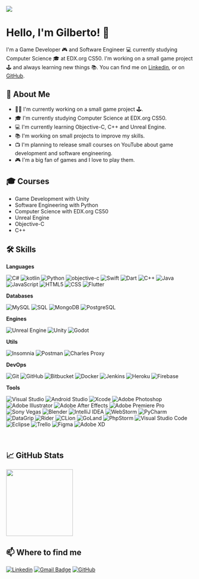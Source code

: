 ![](https://komarev.com/ghpvc/?gilbertobitt=iuricode&color=006bed)

# Hello, I'm Gilberto! 👋

I'm a Game Developer 🎮 and Software Engineer 💻 currently studying Computer Science 🎓 at EDX.org CS50. I'm working on a small game project 🕹️ and always learning new things 📚. You can find me on [Linkedin](https://www.linkedin.com/in/gilbertobitt/), or on [GitHub](https://github.com/GilbertoBitt).

## 🚀 About Me

- 👨‍💻 I'm currently working on a small game project 🕹️.
- 🎓 I'm currently studying Computer Science at EDX.org CS50.
- 💻 I'm currently learning Objective-C, C++ and Unreal Engine.
- 📚 I'm working on small projects to improve my skills.
- 📺 I'm planning to release small courses on YouTube about game development and software engineering.
- 🎮 I'm a big fan of games and I love to play them.

## 🎓 Courses

- Game Development with Unity
- Software Engineering with Python
- Computer Science with EDX.org CS50
- Unreal Engine
- Objective-C
- C++

## 🛠 Skills

**Languages**

![C#](https://img.shields.io/badge/-C%23-333333?style=flat&logo=c-sharp)
![kotlin](https://img.shields.io/badge/-Kotlin-333333?style=flat&logo=kotlin)
![Python](https://img.shields.io/badge/-Python-333333?style=flat&logo=python)
![objective-c](https://img.shields.io/badge/-Objective-C-333333?style=flat&logo=objective-c)
![Swift](https://img.shields.io/badge/-Swift-333333?style=flat&logo=swift)
![Dart](https://img.shields.io/badge/-Dart-333333?style=flat&logo=dart)
![C++](https://img.shields.io/badge/-C++-333333?style=flat&logo=C%2B%2B&logoColor=00599C)
![Java](https://img.shields.io/badge/-Java-333333?style=flat&logo=Java&logoColor=007396)
![JavaScript](https://img.shields.io/badge/-JavaScript-333333?style=flat&logo=javascript)
![HTML5](https://img.shields.io/badge/-HTML5-333333?style=flat&logo=HTML5)
![CSS](https://img.shields.io/badge/-CSS-333333?style=flat&logo=CSS3&logoColor=1572B6)
![Flutter](https://img.shields.io/badge/-Flutter-333333?style=flat&logo=Flutter)

**Databases**

![MySQL](https://img.shields.io/badge/-MySQL-333333?style=flat&logo=mysql)
![SQL](https://img.shields.io/badge/-SQLite-333333?style=flat&logo=sqlite)
![MongoDB](https://img.shields.io/badge/-MongoDB-333333?style=flat&logo=mongodb)
![PostgreSQL](https://img.shields.io/badge/-PostgreSQL-333333?style=flat&logo=postgresql)

**Engines**

![Unreal Engine](https://img.shields.io/badge/-Unreal%20Engine-333333?style=flat&logo=unreal-engine)
![Unity](https://img.shields.io/badge/-Unity-333333?style=flat&logo=unity)
![Godot](https://img.shields.io/badge/-Godot-333333?style=flat&logo=godot-engine)

**Utils**

![Insomnia](https://img.shields.io/badge/-Insomnia-333333?style=flat&logo=insomnia)
![Postman](https://img.shields.io/badge/-Postman-333333?style=flat&logo=postman)
![Charles Proxy](https://img.shields.io/badge/-Charles%20Proxy-333333?style=flat&logo=charles-proxy)

**DevOps**

![Git](https://img.shields.io/badge/-Git-333333?style=flat&logo=git)
![GitHub](https://img.shields.io/badge/-GitHub-333333?style=flat&logo=github)
![Bitbucket](https://img.shields.io/badge/-Bitbucket-333333?style=flat&logo=bitbucket)
![Docker](https://img.shields.io/badge/-Docker-333333?style=flat&logo=docker)
![Jenkins](https://img.shields.io/badge/-Jenkins-333333?style=flat&logo=jenkins)
![Heroku](https://img.shields.io/badge/-Heroku-333333?style=flat&logo=heroku)
![Firebase](https://img.shields.io/badge/-Firebase-333333?style=flat&logo=firebase)

**Tools**

![Visual Studio](https://img.shields.io/badge/-Visual%20Studio-333333?style=flat&logo=visual-studio)
![Android Studio](https://img.shields.io/badge/-Android%20Studio-333333?style=flat&logo=android-studio)
![Xcode](https://img.shields.io/badge/-Xcode-333333?style=flat&logo=xcode)
![Adobe Photoshop](https://img.shields.io/badge/-Adobe%20Photoshop-333333?style=flat&logo=adobe-photoshop)
![Adobe Illustrator](https://img.shields.io/badge/-Adobe%20Illustrator-333333?style=flat&logo=adobe-illustrator)
![Adobe After Effects](https://img.shields.io/badge/-Adobe%20After%20Effects-333333?style=flat&logo=adobe-after-effects)
![Adobe Premiere Pro](https://img.shields.io/badge/-Adobe%20Premiere%20Pro-333333?style=flat&logo=adobe-premiere-pro)
![Sony Vegas](https://img.shields.io/badge/-Sony%20Vegas-333333?style=flat&logo=sony-vegas)
![Blender](https://img.shields.io/badge/-Blender-333333?style=flat&logo=blender)
![IntelliJ IDEA](https://img.shields.io/badge/-IntelliJ%20IDEA-333333?style=flat&logo=intellij-idea&logoColor=000000)
![WebStorm](https://img.shields.io/badge/-WebStorm-333333?style=flat&logo=webstorm&logoColor=000000)
![PyCharm](https://img.shields.io/badge/-PyCharm-333333?style=flat&logo=pycharm&logoColor=000000)
![DataGrip](https://img.shields.io/badge/-DataGrip-333333?style=flat&logo=datagrip&logoColor=000000)
![Rider](https://img.shields.io/badge/-Rider-333333?style=flat&logo=rider&logoColor=000000)
![CLion](https://img.shields.io/badge/-CLion-333333?style=flat&logo=clion&logoColor=000000)
![GoLand](https://img.shields.io/badge/-GoLand-333333?style=flat&logo=goland&logoColor=000000)
![PhpStorm](https://img.shields.io/badge/-PhpStorm-333333?style=flat&logo=phpstorm&logoColor=000000)
![Visual Studio Code](https://img.shields.io/badge/-Visual%20Studio%20Code-333333?style=flat&logo=visual-studio-code&logoColor=007ACC)
![Eclipse](https://img.shields.io/badge/-Eclipse-333333?style=flat&logo=eclipse-ide&logoColor=2C2255)
![Trello](https://img.shields.io/badge/-Trello-333333?style=flat&logo=trello&logoColor=007ACC)
![Figma](https://img.shields.io/badge/-Figma-333333?style=flat&logo=figma&logoColor=007ACC)
![Adobe XD](https://img.shields.io/badge/-Adobe%20XD-333333?style=flat&logo=adobe-xd&logoColor=007ACC)

<br/>

## 📈 GitHub Stats

<a href="https://github.com/iuricode" title="Gilberto's Profile">
  <img height="180em" src="https://github-readme-stats.vercel.app/api?username=gilbertobitt&theme=dracula&show_icons=true" />
</a>

## 📫 Where to find me

[![Linkedin](https://img.shields.io/badge/-gilbertobitt-blue?style=flat-square&logo=Linkedin&logoColor=white&link=https://www.linkedin.com/in/gilbertobitt/)](https://www.linkedin.com/in/gilbertobitt/)
[![Gmail Badge](https://img.shields.io/badge/-gilbertobitt@outlook.com-006bed?style=flat-square&logo=Gmail&logoColor=white&link=mailto:gilbertobitt@outlook.com)](mailto:gilbertobitt@outlook.com)
[![GitHub](https://img.shields.io/github/followers/gilbertobitt?label=follow&style=social)](https://github.com/GilbertoBitt)